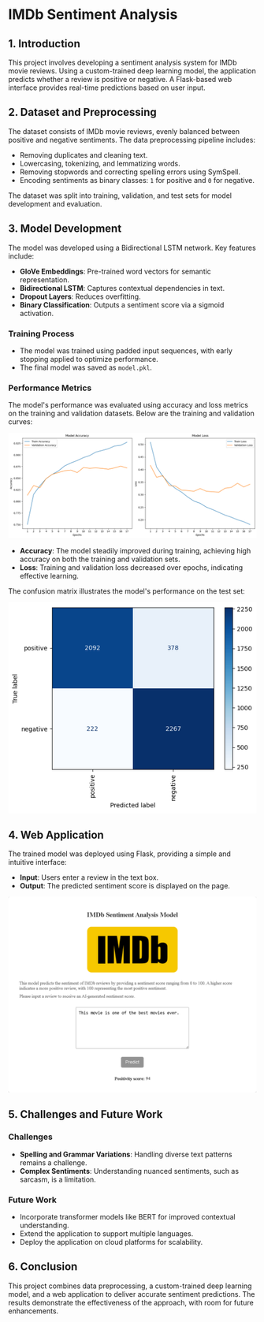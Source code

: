 # IMDb Sentiment Analysis

## 1. Introduction

This project involves developing a sentiment analysis system for IMDb movie reviews. Using a custom-trained deep learning model, the application predicts whether a review is positive or negative. A Flask-based web interface provides real-time predictions based on user input.

## 2. Dataset and Preprocessing

The dataset consists of IMDb movie reviews, evenly balanced between positive and negative sentiments. The data preprocessing pipeline includes:

- Removing duplicates and cleaning text.
- Lowercasing, tokenizing, and lemmatizing words.
- Removing stopwords and correcting spelling errors using SymSpell.
- Encoding sentiments as binary classes: `1` for positive and `0` for negative.

The dataset was split into training, validation, and test sets for model development and evaluation.

## 3. Model Development

The model was developed using a Bidirectional LSTM network. Key features include:

- **GloVe Embeddings**: Pre-trained word vectors for semantic representation.
- **Bidirectional LSTM**: Captures contextual dependencies in text.
- **Dropout Layers**: Reduces overfitting.
- **Binary Classification**: Outputs a sentiment score via a sigmoid activation.

### Training Process

- The model was trained using padded input sequences, with early stopping applied to optimize performance.
- The final model was saved as `model.pkl`.

### Performance Metrics

The model's performance was evaluated using accuracy and loss metrics on the training and validation datasets. Below are the training and validation curves:

![Training and Validation Metrics](./readme-images/train_val.png)

- **Accuracy**: The model steadily improved during training, achieving high accuracy on both the training and validation sets.
- **Loss**: Training and validation loss decreased over epochs, indicating effective learning.

The confusion matrix illustrates the model's performance on the test set:

![Confusion Matrix](./readme-images/matrix.png)

## 4. Web Application

The trained model was deployed using Flask, providing a simple and intuitive interface:

- **Input**: Users enter a review in the text box.
- **Output**: The predicted sentiment score is displayed on the page.

![Web Interface Screenshot](./readme-images/ui.png)

## 5. Challenges and Future Work

### Challenges

- **Spelling and Grammar Variations**: Handling diverse text patterns remains a challenge.
- **Complex Sentiments**: Understanding nuanced sentiments, such as sarcasm, is a limitation.

### Future Work

- Incorporate transformer models like BERT for improved contextual understanding.
- Extend the application to support multiple languages.
- Deploy the application on cloud platforms for scalability.

## 6. Conclusion

This project combines data preprocessing, a custom-trained deep learning model, and a web application to deliver accurate sentiment predictions. The results demonstrate the effectiveness of the approach, with room for future enhancements.

